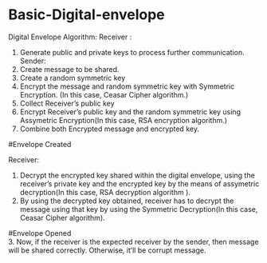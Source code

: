 # Basic-Digital-envelope

Digital Envelope Algorithm:
Receiver :
1.	Generate public and private keys to process further communication.
Sender:
1.	Create message to be shared.
2.	Create a random symmetric key
3.	Encrypt the message and random symmetric key with Symmetric Encryption. (In this case, Ceasar Cipher algorithm.)
4.	Collect Receiver’s public key
5.	Encrypt Receiver’s public key and the random symmetric key using Assymetric Encryption(In this case, RSA encryption algorithm.)
6.	Combine both Encrypted message and encrypted key.

#Envelope Created

Receiver:
1.	Decrypt the encrypted key shared within the digital envelope, using the receiver’s private key and the encrypted key by the means of assymetric decryption(In this case, RSA decryption algorithm ).
2.	By using the decrypted key obtained, receiver has to decrypt the message using that key by using the Symmetric Decryption(In this case, Ceasar Cipher algorithm).

#Envelope Opened<br />
3.	Now, if the receiver is the expected receiver by the sender, then message will be shared correctly. Otherwise, it’ll be corrupt message.
